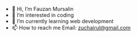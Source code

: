 - 👋 Hi, I’m Fauzan Mursalin
- 👀 I’m interested in coding
- 🌱 I’m currently learning web development
- 📫 How to reach me Email: zuchairul@gmail.com

<!---
zzuchairul/zzuchairul is a ✨ special ✨ repository because its `README.md` (this file) appears on your GitHub profile.
You can click the Preview link to take a look at your changes.
--->
